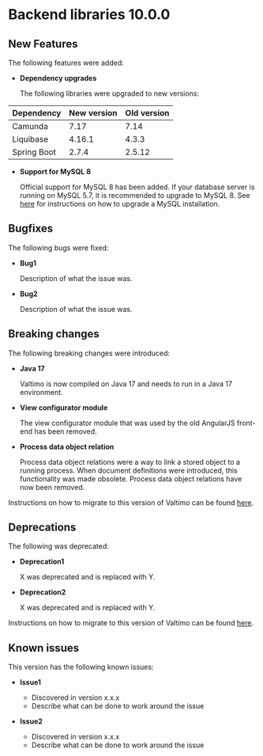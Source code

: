# Backend libraries 10.0.0

## New Features

The following features were added:

* **Dependency upgrades**

  The following libraries were upgraded to new versions:

| Dependency                           | New version | Old version |
|:-------------------------------------|:------------|:------------|
| Camunda                              | 7.17        | 7.14        |
| Liquibase                            | 4.16.1      | 4.3.3       |
| Spring Boot                          | 2.7.4       | 2.5.12      |


* **Support for MySQL 8**

  Official support for MySQL 8 has been added. If your database server is running on MySQL 5.7, it is recommended to
  upgrade to MySQL 8. See [here](https://dev.mysql.com/doc/refman/8.0/en/upgrading.html) for instructions on how to
  upgrade a MySQL installation.

## Bugfixes

The following bugs were fixed:

* **Bug1**

  Description of what the issue was.

* **Bug2**

  Description of what the issue was.

## Breaking changes

The following breaking changes were introduced:

* **Java 17**

  Valtimo is now compiled on Java 17 and needs to run in a Java 17 environment.

* **View configurator module**

  The view configurator module that was used by the old AngularJS front-end has been removed.

* **Process data object relation**

  Process data object relations were a way to link a stored object to a running process. When document definitions were
  introduced, this functionality was made obsolete. Process data object relations have now been removed.

Instructions on how to migrate to this version of Valtimo can be found [here](migration.md).

## Deprecations

The following was deprecated:

* **Deprecation1**

  X was deprecated and is replaced with Y.

* **Deprecation2**

  X was deprecated and is replaced with Y.

Instructions on how to migrate to this version of Valtimo can be found [here](migration.md).

## Known issues

This version has the following known issues:

* **Issue1**
    * Discovered in version x.x.x
    * Describe what can be done to work around the issue

* **Issue2**
    * Discovered in version x.x.x
    * Describe what can be done to work around the issue
